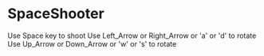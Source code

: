 # SpaceShooter
Use Space key to shoot
Use Left_Arrow or Right_Arrow or 'a' or 'd' to rotate
Use Up_Arrow or Down_Arrow or 'w' or 's' to rotate
